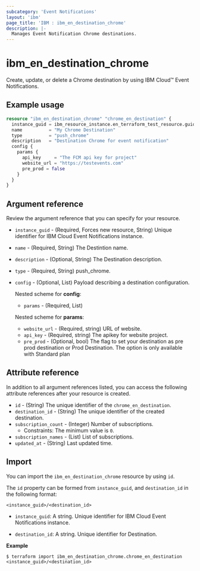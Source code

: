 ```yaml
---
subcategory: 'Event Notifications'
layout: 'ibm'
page_title: 'IBM : ibm_en_destination_chrome'
description: |-
  Manages Event Notification Chrome destinations.
---
```


# ibm_en_destination_chrome

Create, update, or delete a Chrome destination by using IBM Cloud™ Event Notifications.

## Example usage

```terraform
resource "ibm_en_destination_chrome" "chrome_en_destination" {
  instance_guid = ibm_resource_instance.en_terraform_test_resource.guid
  name          = "My Chrome Destination"
  type          = "push_chrome"
  description   = "Destination Chrome for event notification"
  config {
    params {
      api_key     = "The FCM api key for project"
      website_url = "https://testevents.com"
      pre_prod = false
    }
  }
}
```

## Argument reference

Review the argument reference that you can specify for your resource.

- `instance_guid` - (Required, Forces new resource, String) Unique identifier for IBM Cloud Event Notifications instance.

- `name` - (Required, String) The Destintion name.

- `description` - (Optional, String) The Destination description.

- `type` - (Required, String) push_chrome.

- `config` - (Optional, List) Payload describing a destination configuration.

  Nested scheme for **config**:

  - `params` - (Required, List)

  Nested scheme for **params**:

  - `website_url` - (Required, string) URL of website.
  - `api_key` - (Required, string) The apikey for website project.
  - `pre_prod` - (Optional, bool) The flag to set your destination as pre prod destination or Prod Destination. The option is only available with Standard plan

## Attribute reference

In addition to all argument references listed, you can access the following attribute references after your resource is created.

- `id` - (String) The unique identifier of the `chrome_en_destination`.
- `destination_id` - (String) The unique identifier of the created destination.
- `subscription_count` - (Integer) Number of subscriptions.
  - Constraints: The minimum value is `0`.
- `subscription_names` - (List) List of subscriptions.
- `updated_at` - (String) Last updated time.

## Import

You can import the `ibm_en_destination_chrome` resource by using `id`.

The `id` property can be formed from `instance_guid`, and `destination_id` in the following format:

```
<instance_guid>/<destination_id>
```

- `instance_guid`: A string. Unique identifier for IBM Cloud Event Notifications instance.

- `destination_id`: A string. Unique identifier for Destination.

**Example**

```
$ terraform import ibm_en_destination_chrome.chrome_en_destination <instance_guid>/<destination_id>
```
